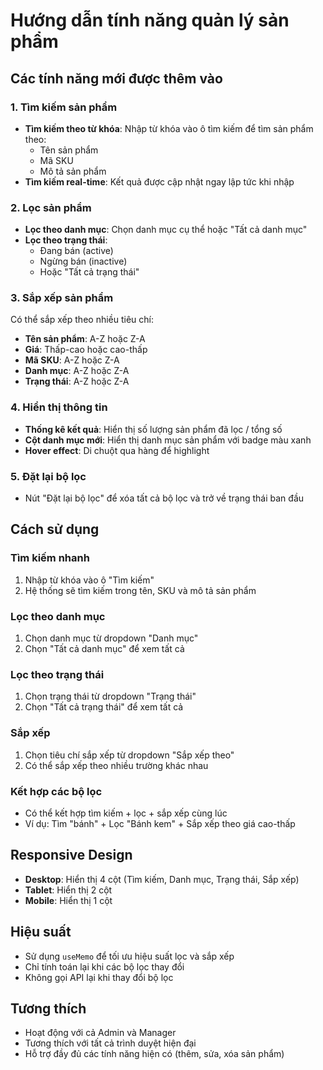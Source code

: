 # Hướng dẫn tính năng quản lý sản phẩm

## Các tính năng mới được thêm vào

### 1. Tìm kiếm sản phẩm
- **Tìm kiếm theo từ khóa**: Nhập từ khóa vào ô tìm kiếm để tìm sản phẩm theo:
  - Tên sản phẩm
  - Mã SKU
  - Mô tả sản phẩm
- **Tìm kiếm real-time**: Kết quả được cập nhật ngay lập tức khi nhập

### 2. Lọc sản phẩm
- **Lọc theo danh mục**: Chọn danh mục cụ thể hoặc "Tất cả danh mục"
- **Lọc theo trạng thái**: 
  - Đang bán (active)
  - Ngừng bán (inactive)
  - Hoặc "Tất cả trạng thái"

### 3. Sắp xếp sản phẩm
Có thể sắp xếp theo nhiều tiêu chí:
- **Tên sản phẩm**: A-Z hoặc Z-A
- **Giá**: Thấp-cao hoặc cao-thấp
- **Mã SKU**: A-Z hoặc Z-A
- **Danh mục**: A-Z hoặc Z-A
- **Trạng thái**: A-Z hoặc Z-A

### 4. Hiển thị thông tin
- **Thống kê kết quả**: Hiển thị số lượng sản phẩm đã lọc / tổng số
- **Cột danh mục mới**: Hiển thị danh mục sản phẩm với badge màu xanh
- **Hover effect**: Di chuột qua hàng để highlight

### 5. Đặt lại bộ lọc
- Nút "Đặt lại bộ lọc" để xóa tất cả bộ lọc và trở về trạng thái ban đầu

## Cách sử dụng

### Tìm kiếm nhanh
1. Nhập từ khóa vào ô "Tìm kiếm"
2. Hệ thống sẽ tìm kiếm trong tên, SKU và mô tả sản phẩm

### Lọc theo danh mục
1. Chọn danh mục từ dropdown "Danh mục"
2. Chọn "Tất cả danh mục" để xem tất cả

### Lọc theo trạng thái
1. Chọn trạng thái từ dropdown "Trạng thái"
2. Chọn "Tất cả trạng thái" để xem tất cả

### Sắp xếp
1. Chọn tiêu chí sắp xếp từ dropdown "Sắp xếp theo"
2. Có thể sắp xếp theo nhiều trường khác nhau

### Kết hợp các bộ lọc
- Có thể kết hợp tìm kiếm + lọc + sắp xếp cùng lúc
- Ví dụ: Tìm "bánh" + Lọc "Bánh kem" + Sắp xếp theo giá cao-thấp

## Responsive Design
- **Desktop**: Hiển thị 4 cột (Tìm kiếm, Danh mục, Trạng thái, Sắp xếp)
- **Tablet**: Hiển thị 2 cột
- **Mobile**: Hiển thị 1 cột

## Hiệu suất
- Sử dụng `useMemo` để tối ưu hiệu suất lọc và sắp xếp
- Chỉ tính toán lại khi các bộ lọc thay đổi
- Không gọi API lại khi thay đổi bộ lọc

## Tương thích
- Hoạt động với cả Admin và Manager
- Tương thích với tất cả trình duyệt hiện đại
- Hỗ trợ đầy đủ các tính năng hiện có (thêm, sửa, xóa sản phẩm) 